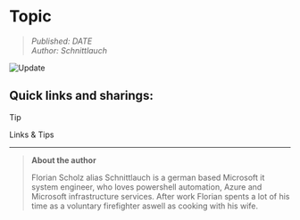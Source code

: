 # Topic
> _Published: DATE_<br>
> _Author: Schnittlauch_

![Update](https://img.shields.io/badge/Update-4287f5)

## Quick links and sharings:
> [!TIP]
> Links & Tips

---
> **About the author**
> 
> Florian Scholz alias Schnittlauch is a german based Microsoft it system engineer, who loves powershell automation, Azure and Microsoft infrastructure services.
> After work Florian spents a lot of his time as a voluntary firefighter aswell as cooking with his wife.
